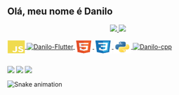 ## Olá, meu nome é Danilo
<div align="center">
  <a href="https://github.com/DaniloNamitala">
  <img height="180em" src="https://github-readme-stats.vercel.app/api?username=DaniloNamitala&show_icons=true&theme=dracula&include_all_commits=true&count_private=true"/>
  <img height="180em" src="https://github-readme-stats.vercel.app/api/top-langs/?username=DaniloNamitala&layout=compact&langs_count=7&theme=dracula"/>
</div>
<div style="display: inline_block"><br>
  <img align="center" alt="Danilo-Js" height="30" width="40" src="https://raw.githubusercontent.com/devicons/devicon/master/icons/javascript/javascript-plain.svg">
  <img align="center" alt="Danilo-Flutter" height="30" width="40" src="https://cdn.jsdelivr.net/gh/devicons/devicon/icons/flutter/flutter-original.svg">
  <img align="center" alt="Danilo-HTML" height="30" width="40" src="https://raw.githubusercontent.com/devicons/devicon/master/icons/html5/html5-original.svg">
  <img align="center" alt="Danilo-CSS" height="30" width="40" src="https://raw.githubusercontent.com/devicons/devicon/master/icons/css3/css3-original.svg">
  <img align="center" alt="Danilo-Python" height="30" width="40" src="https://raw.githubusercontent.com/devicons/devicon/master/icons/python/python-original.svg">
  <img align="center" alt="Danilo-cpp" height="30" width="40" src="https://cdn.jsdelivr.net/gh/devicons/devicon/icons/cplusplus/cplusplus-original.svg"">

  ##
 
<div> 
  <a href="https://instagram.com/danilonamitala" target="_blank"><img src="https://img.shields.io/badge/-Instagram-%23E4405F?style=for-the-badge&logo=instagram&logoColor=white" target="_blank"></a>
  <a href = "mailto:danilonamitala@yahoo.com.br"><img src="https://img.shields.io/badge/-Yahoo-%23333?style=for-the-badge&logo=yahoo&logoColor=white" target="_blank"></a>
  <a href="https://www.linkedin.com/in/danilonamitala" target="_blank"><img src="https://img.shields.io/badge/-LinkedIn-%230077B5?style=for-the-badge&logo=linkedin&logoColor=white" target="_blank"></a> 
 
  ![Snake animation](https://github.com/DaniloNamitala/DaniloNamitala/blob/output/github-contribution-grid-snake.svg)
 
</div>
